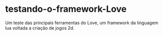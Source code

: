 # testando-o-framework-Love
Um teste das principais ferramentas do Love, um framework da linguagem lua voltada a criação de jogos 2d.
